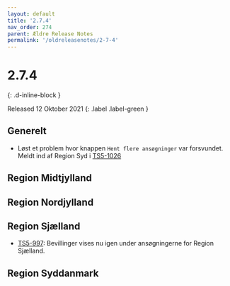 ```yaml
---
layout: default
title: '2.7.4'
nav_order: 274
parent: Ældre Release Notes
permalink: '/oldreleasenotes/2-7-4'
---
```


# 2.7.4
{: .d-inline-block }

Released 12 Oktober 2021
{: .label .label-green }

## Generelt
- Løst et problem hvor knappen `Hent flere ansøgninger` var forsvundet. Meldt ind af Region Syd i [TS5-1026](https://sd.trifork.com/browse/TS5-1026)

## Region Midtjylland

## Region Nordjylland

## Region Sjælland
- [TS5-997](https://sd.trifork.com/browse/TS5-997): Bevillinger vises nu igen under ansøgningerne for Region Sjælland.

## Region Syddanmark

